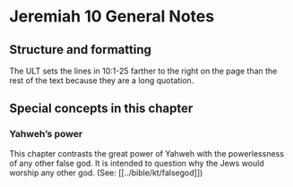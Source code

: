 # Jeremiah 10 General Notes
## Structure and formatting

The ULT sets the lines in 10:1-25 farther to the right on the page than the rest of the text because they are a long quotation.

## Special concepts in this chapter

### Yahweh’s power
This chapter contrasts the great power of Yahweh with the powerlessness of any other false god. It is intended to question why the Jews would worship any other god. (See: [[../bible/kt/falsegod]])